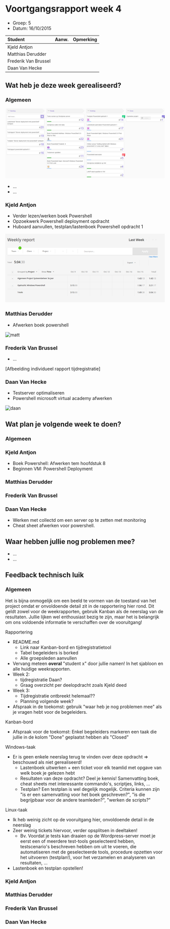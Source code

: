 # Voortgangsrapport week 4

* Groep: 5
* Datum: 16/10/2015

| Student  | Aanw. | Opmerking |
| :---     | :---  | :---      |
| Kjeld Antjon |       |           |
| Matthias Derudder |       |           |
| Frederik Van Brussel |       |           |
| Daan Van Hecke |       |           |

## Wat heb je deze week gerealiseerd?

### Algemeen

![Huboard week 4](./Screenshots/huboardWeek4.png)

* ...
* ...



### Kjeld Antjon

* Verder lezen/werken boek Powershell
* Opzoekwerk Powershell deployment opdracht
* Huboard aanvullen, testplan/lastenboek Powershell opdracht 1

![kjeld week4](./Screenshots/kjeldweek4.png)

### Matthias Derudder

* Afwerken boek powershell

![matt](http://i.imgur.com/S5uLF31.jpg)

### Frederik Van Brussel

* ...

[Afbeelding individueel rapport tijdregistratie]

### Daan Van Hecke

* Testserver optimaliseren
* Powershell microsoft virtual academy afwerken

![daan](http://puu.sh/kM602/3ed8dacdf8.png)

## Wat plan je volgende week te doen?

### Algemeen
### Kjeld Antjon
* Boek Powershell: Afwerken tem hoofdstuk 8
* Beginnen VM: Powershell Deployment
### Matthias Derudder
### Frederik Van Brussel
### Daan Van Hecke
* Werken met collectd om een server op te zetten met monitoring
* Cheat sheet afwerken voor powershell.

## Waar hebben jullie nog problemen mee?

* ...
* ...

## Feedback technisch luik

### Algemeen

Het is bijna onmogelijk om een beeld te vormen van de toestand van het project omdat er onvoldoende detail zit in de rapportering hier rond. Dit geldt zowel voor de weekrapporten, gebruik Kanban als de neerslag van de resultaten. Jullie lijken wel enthousiast bezig te zijn, maar het is belangrijk om ons voldoende informatie te verschaffen over de vooruitgang!

Rapportering

* README.md
    * Link naar Kanban-bord en tijdregistratietool
    * Tabel begeleiders is borked
    * Alle groepsleden aanvullen
* Vervang meteen **overal** "student x" door jullie namen! In het sjabloon en alle huidige weekrapporten.
* Week 2:
    * tijdregistratie Daan?
    * Graag overzicht per deelopdracht zoals Kjeld deed
* Week 3:
    * Tijdregistratie ontbreekt helemaal??
    * Planning volgende week?
* Afspraak in de toekomst: gebruik "waar heb je nog problemen mee" als je vragen hebt voor de begeleiders.

Kanban-bord

* Afspraak voor de toekomst: Enkel begeleiders markeren een taak die jullie in de kolom "Done" geplaatst hebben als "Closed"

Windows-taak

* Er is geen enkele neerslag terug te vinden over deze opdracht => beschouwd als niet gerealiseerd!
    * Lastenboek uitwerken + een ticket voor elk teamlid met opgave van welk boek je gelezen hebt
    * Resultaten van deze opdracht? Deel je kennis! Samenvatting boek, cheat sheets met interessante commando's, scriptjes, links, ...
    * Testplan? Een testplan is wel degelijk mogelijk. Criteria kunnen zijn "is er een samenvatting voor het boek geschreven?", "is die begrijpbaar voor de andere teamleden?", "werken de scripts?"

Linux-taak

* Ik heb weinig zicht op de vooruitgang hier, onvoldoende detail in de neerslag
* Zeer weinig tickets hiervoor, verder opsplitsen in deeltaken!
    * Bv. Voordat je tests kan draaien op de Wordpress-server moet je eerst een of meerdere test-tools geselecteerd hebben, testscenario's beschreven hebben om uit te voeren, die automatiseren met de geselecteerde tools, procedure opzetten voor het uitvoeren (testplan!), voor het verzamelen en analyseren van resultaten, ...
* Lastenboek en testplan opstellen!

### Kjeld Antjon
### Matthias Derudder
### Frederik Van Brussel
### Daan Van Hecke

